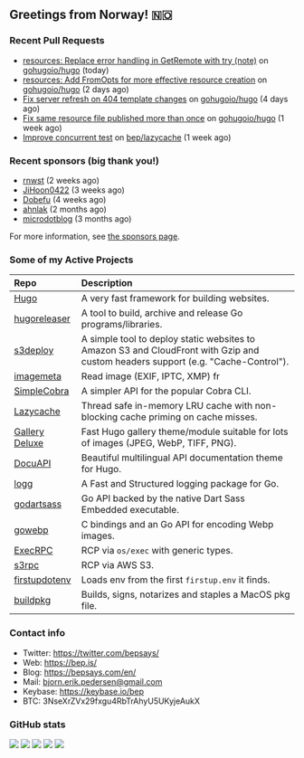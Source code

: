 ## Greetings from Norway! 🇳🇴

### Recent Pull Requests

- [resources: Replace error handling in GetRemote with try (note)](https://github.com/gohugoio/hugo/pull/13217) on [gohugoio/hugo](https://github.com/gohugoio/hugo) (today)
- [resources: Add FromOpts for more effective resource creation](https://github.com/gohugoio/hugo/pull/13213) on [gohugoio/hugo](https://github.com/gohugoio/hugo) (2 days ago)
- [Fix server refresh on 404 template changes](https://github.com/gohugoio/hugo/pull/13210) on [gohugoio/hugo](https://github.com/gohugoio/hugo) (4 days ago)
- [Fix same resource file published more than once](https://github.com/gohugoio/hugo/pull/13195) on [gohugoio/hugo](https://github.com/gohugoio/hugo) (1 week ago)
- [Improve concurrent test](https://github.com/bep/lazycache/pull/12) on [bep/lazycache](https://github.com/bep/lazycache) (1 week ago)

### Recent sponsors (big thank you!)

- [rnwst](https://github.com/rnwst) (2 weeks ago)
- [JiHoon0422](https://github.com/JiHoon0422) (3 weeks ago)
- [Dobefu](https://github.com/Dobefu) (4 weeks ago)
- [ahnlak](https://github.com/ahnlak) (2 months ago)
- [microdotblog](https://github.com/microdotblog) (3 months ago)

For more information, see [the sponsors page](https://github.com/sponsors/bep/).

### Some of my Active Projects

| Repo  | Description |
| :---------------------------------------- | :------------------------------------------- |
| [Hugo](https://github.com/gohugoio/hugo)|A very fast framework for building websites. |
| [hugoreleaser](https://github.com/gohugoio/hugoreleaser)| A tool to build, archive and release Go programs/libraries.  |
| [s3deploy](https://github.com/bep/s3deploy)| A simple tool to deploy static websites to Amazon S3 and CloudFront with Gzip and custom headers support (e.g. "Cache-Control").|
| [imagemeta](https://github.com/bep/imagemeta)| Read image (EXIF, IPTC, XMP) fr|
| [SimpleCobra](https://github.com/bep/simplecobra)|A simpler API for the popular Cobra CLI.|
| [Lazycache](https://github.com/bep/lazycache)| Thread safe in-memory LRU cache with non-blocking cache priming on cache misses.  |
| [Gallery Deluxe](https://github.com/bep/gallerydeluxe)|Fast Hugo gallery theme/module suitable for lots of images (JPEG, WebP, TIFF, PNG).|
| [DocuAPI](https://github.com/bep/docuapi)| Beautiful multilingual API documentation theme for Hugo.  |
| [logg](https://github.com/bep/logg)| A Fast and Structured logging package for Go.  |
| [godartsass](https://github.com/bep/godartsass)| Go API backed by the native Dart Sass Embedded executable. |
| [gowebp](https://github.com/bep/gowebp)|C bindings and an Go API for encoding Webp images. |
| [ExecRPC](https://github.com/bep/execrpc)|RCP via `os/exec` with generic types.  |
| [s3rpc](https://github.com/bep/s3rpc)|RCP via AWS S3.|
| [firstupdotenv](https://github.com/bep/firstupdotenv)|Loads env from the first `firstup.env` it finds. |
| [buildpkg](https://github.com/bep/buildpkg)| Builds, signs, notarizes and staples a MacOS pkg file. |

### Contact info
- Twitter: https://twitter.com/bepsays/
- Web: https://bep.is/
- Blog: https://bepsays.com/en/
- Mail: bjorn.erik.pedersen@gmail.com
- Keybase: https://keybase.io/bep
- BTC: 3NseXrZVx29fxgu4RbTrAhyU5UKyjeAukX


### GitHub stats

![](https://github-profile-summary-cards.vercel.app/api/cards/profile-details?username=bep&theme=github)
![](https://github-profile-summary-cards.vercel.app/api/cards/repos-per-language?username=bep&theme=github)
![](https://github-profile-summary-cards.vercel.app/api/cards/most-commit-language?username=bep&theme=github)
![](https://github-profile-summary-cards.vercel.app/api/cards/stats?username=bep&theme=github)
![](https://github-profile-summary-cards.vercel.app/api/cards/productive-time?username=bep&theme=github)
